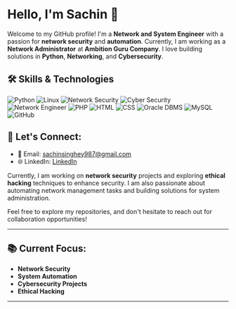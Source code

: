 # Hello, I'm Sachin 👋

Welcome to my GitHub profile! I'm a **Network and System Engineer** with a passion for **network security** and **automation**. Currently, I am working as a **Network Administrator** at **Ambition Guru Company**. I love building solutions in **Python**, **Networking**, and **Cybersecurity**.

## 🛠️ Skills & Technologies

![Python](https://img.shields.io/badge/Python-3776AB?style=for-the-badge&logo=python&logoColor=white)
![Linux](https://img.shields.io/badge/Linux-FCC624?style=for-the-badge&logo=linux&logoColor=black)
![Network Security](https://img.shields.io/badge/Network%20Security-000000?style=for-the-badge&logo=security&logoColor=white)
![Cyber Security](https://img.shields.io/badge/Cyber%20Security-000000?style=for-the-badge&logo=security&logoColor=white)
![Network Engineer](https://img.shields.io/badge/Network%20Engineer-000000?style=for-the-badge&logo=networking&logoColor=white)
![PHP](https://img.shields.io/badge/PHP-777BB4?style=for-the-badge&logo=php&logoColor=white)
![HTML](https://img.shields.io/badge/HTML-E34F26?style=for-the-badge&logo=html5&logoColor=white)
![CSS](https://img.shields.io/badge/CSS-1572B6?style=for-the-badge&logo=css3&logoColor=white)
![Oracle DBMS](https://img.shields.io/badge/Oracle%20DBMS-F80000?style=for-the-badge&logo=oracle&logoColor=white)
![MySQL](https://img.shields.io/badge/MySQL-00758F?style=for-the-badge&logo=mysql&logoColor=white)
![GitHub](https://img.shields.io/github/followers/1996sachin?label=Follow&style=social)

## 💬 Let's Connect:
- 📧 Email: [sachinsinghey987@gmail.com](mailto:sachinsinghey987@gmail.com)
- 🌐 LinkedIn: [LinkedIn](https://www.linkedin.com/in/sachin/)

Currently, I am working on **network security** projects and exploring **ethical hacking** techniques to enhance security. I am also passionate about automating network management tasks and building solutions for system administration.

Feel free to explore my repositories, and don't hesitate to reach out for collaboration opportunities!

---

## 📚 Current Focus:
- **Network Security**
- **System Automation**
- **Cybersecurity Projects**
- **Ethical Hacking**

---
